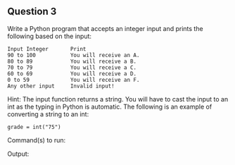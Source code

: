 ## Question 3

Write a Python program that accepts an integer input and prints the following based on the input:

```
Input Integer       Print
90 to 100           You will receive an A.
80 to 89            You will receive a B.
70 to 79            You will receive a C.
60 to 69            You will receive a D.
0 to 59             You will receive an F.
Any other input     Invalid input!
```

Hint: The input function returns a string. You will have to cast the input to an int as the typing in Python is automatic. The following is an example of converting a string to an int:
```
grade = int("75")
```

Command(s) to run:

Output:
